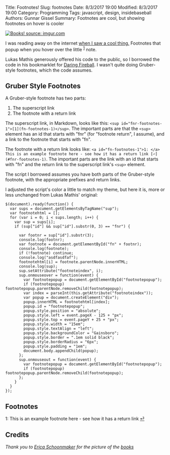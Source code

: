﻿Title: Footnotes!
Slug: footnotes
Date: 8/3/2017 19:00
Modified: 8/3/2017 19:00
Category: Programming
Tags: javascript, design, insidebaseball
Authors: Gunnar Gissel
Summary: Footnotes are cool, but showing footnotes on hover is cooler

<a href="http://imgur.com/yU7tDJn"><img src="http://i.imgur.com/yU7tDJnm.jpg" title="Books! source: imgur.com" /></a>

I was reading away on the internet [when I saw a cool thing.](http://ignorethecode.net/blog/2010/04/20/footnotes/)  Footnotes that popup when you hover over the little <sup id="fnr-footnotes-1">[1](fn-footnotes-1)</sup> note.


Lukas Mathis generously offered his code to the public, so I borrowed the code in his bookmarklet for [Daring Fireball](https://daringfireball.net).  I wasn't quite doing Gruber-style footnotes, which the code assumes.


Gruber Style Footnotes
--------------------------------


A Gruber-style footnote has two parts:


1. The superscript link
2. The footnote with a return link


The superscript link, in Markdown, looks like this: `<sup id="fnr-footnotes-1">[1](fn-footnotes-1)</sup>`.  The important parts are that the `<sup>` element has an id that starts with "fnr" (for "footnote return", I assume), and a link to the footnote that starts with "fn".


The footnote with a return link looks like: `<a id="fn-footnotes-1">1: </a> This is an example footnote here - see how it has a return link [⏎](#fnr-footnotes-1)`.  The important parts are the link with an id that starts with "fn" and the return link to the superscript link's `<sup>` element.


The script I borrowed assumes you have both parts of the Gruber-style footnote, with the appropriate prefixes and return links.


I adjusted the script's color a little to match my theme, but here it is, more or less unchanged from Lukas Mathis' original:


    $(document).ready(function() {
      var sups = document.getElementsByTagName("sup");
      var footnotehtml = [];
      for (var i = 0; i < sups.length; i++) {
        var sup = sups[i];
        if (sup["id"] && sup["id"].substr(0, 3) == "fnr") {
          
          var footnr = sup["id"].substr(3);
          console.log(footnr);
          var footnote = document.getElementById("fn" + footnr);
          console.log(footnote);
          if (!footnote) continue;
          console.log("asdfasdfaf");
          footnotehtml[i] = footnote.parentNode.innerHTML;
          console.log(sup);
          sup.setAttribute("footnoteindex", i);
          sup.onmouseover = function(event) {
            var footnotepopup = document.getElementById("footnotepopup");
            if (footnotepopup) footnotepopup.parentNode.removeChild(footnotepopup);
            var index = parseInt(this.getAttribute("footnoteindex"));
            var popup = document.createElement("div");
            popup.innerHTML = footnotehtml[index];
            popup.id = "footnotepopup";
            popup.style.position = "absolute";
            popup.style.left = event.pageX - 125 + "px";
            popup.style.top = event.pageY + 25 + "px";
            popup.style.width = "15em";
            popup.style.textAlign = "left";
            popup.style.backgroundColor = "Gainsboro";
            popup.style.border = ".1em solid black";
            popup.style.borderRadius = "6px";
            popup.style.padding = "1em";
            document.body.appendChild(popup);
          };
          sup.onmouseout = function(event) {
            var footnotepopup = document.getElementById("footnotepopup");
            if (footnotepopup) footnotepopup.parentNode.removeChild(footnotepopup);
          };
        }
      }
    });






## Footnotes

<a id="fn-footnotes-1">1: </a> This is an example footnote here - see how it has a return link [⏎](#fnr-footnotes-1)

## Credits

_Thank you to [Erica Schoonmaker](https://www.flickr.com/photos/_erica/) for the picture of the [books](https://flic.kr/p/9EUVrx)_